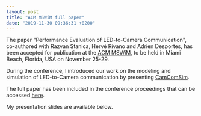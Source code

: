 ```yaml
---
layout: post
title: "ACM MSWiM full paper"
date: "2019-11-30 09:36:31 +0200"
---
```


The paper "Performance Evaluation of LED-to-Camera Communication", co-authored with Razvan Stanica, Hervé Rivano and Adrien Desportes, has been accepted for publication at the [ACM MSWiM](http://mswimconf.com/2019/), to be held in Miami Beach, Florida, USA on November 25-29.

During the conference, I introduced our work on the modeling and simulation of LED-to-Camera communication by presenting [CamComSim](https://github.com/vlc-citi-lab/camcomsim).

The full paper has been included in the conference proceedings that can be accessed [ here](https://dl.acm.org/citation.cfm?id=3355922).

My presentation slides are available below.

